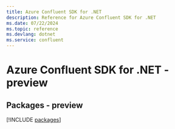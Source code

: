```yaml
---
title: Azure Confluent SDK for .NET
description: Reference for Azure Confluent SDK for .NET
ms.date: 07/22/2024
ms.topic: reference
ms.devlang: dotnet
ms.service: confluent
---
```

# Azure Confluent SDK for .NET - preview
## Packages - preview
[!INCLUDE [packages](confluent-index.md)]